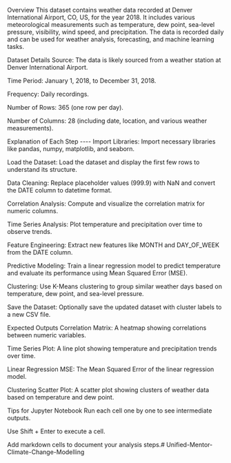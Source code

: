 Overview
This dataset contains weather data recorded at Denver International Airport, CO, US, for the year 2018. It includes various meteorological measurements such as temperature, dew point, sea-level pressure, visibility, wind speed, and precipitation. The data is recorded daily and can be used for weather analysis, forecasting, and machine learning tasks.

Dataset Details
Source: The data is likely sourced from a weather station at Denver International Airport.

Time Period: January 1, 2018, to December 31, 2018.

Frequency: Daily recordings.

Number of Rows: 365 (one row per day).

Number of Columns: 28 (including date, location, and various weather measurements).



Explanation of Each Step ----
Import Libraries: Import necessary libraries like pandas, numpy, matplotlib, and seaborn.

Load the Dataset: Load the dataset and display the first few rows to understand its structure.

Data Cleaning: Replace placeholder values (999.9) with NaN and convert the DATE column to datetime format.

Correlation Analysis: Compute and visualize the correlation matrix for numeric columns.

Time Series Analysis: Plot temperature and precipitation over time to observe trends.

Feature Engineering: Extract new features like MONTH and DAY_OF_WEEK from the DATE column.

Predictive Modeling: Train a linear regression model to predict temperature and evaluate its performance using Mean Squared Error (MSE).

Clustering: Use K-Means clustering to group similar weather days based on temperature, dew point, and sea-level pressure.

Save the Dataset: Optionally save the updated dataset with cluster labels to a new CSV file.

Expected Outputs
Correlation Matrix: A heatmap showing correlations between numeric variables.

Time Series Plot: A line plot showing temperature and precipitation trends over time.

Linear Regression MSE: The Mean Squared Error of the linear regression model.

Clustering Scatter Plot: A scatter plot showing clusters of weather data based on temperature and dew point.

Tips for Jupyter Notebook
Run each cell one by one to see intermediate outputs.

Use Shift + Enter to execute a cell.

Add markdown cells to document your analysis steps.# Unified-Mentor-Climate-Change-Modelling
